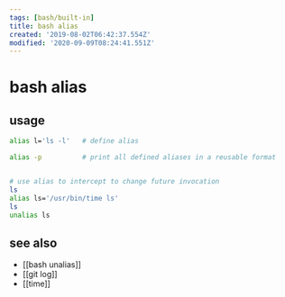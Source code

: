 ```yaml
---
tags: [bash/built-in]
title: bash alias
created: '2019-08-02T06:42:37.554Z'
modified: '2020-09-09T08:24:41.551Z'
---
```


# bash alias

## usage
```sh
alias l='ls -l'   # define alias

alias -p          # print all defined aliases in a reusable format


# use alias to intercept to change future invocation
ls
alias ls='/usr/bin/time ls'
ls
unalias ls
```
## see also
- [[bash unalias]]
- [[git log]]
- [[time]]
